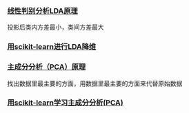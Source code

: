 ### [线性判别分析LDA原理](http://www.cnblogs.com/pinard/p/6244265.html)
投影后类内方差最小，类间方差最大


### [用scikit-learn进行LDA降维](https://www.cnblogs.com/pinard/p/6249328.html)

### [主成分分析（PCA）原理](https://www.cnblogs.com/pinard/p/6239403.html)
找出数据里最主要的方面，用数据里最主要的方面来代替原始数据


### [用scikit-learn学习主成分分析(PCA)](https://www.cnblogs.com/pinard/p/6243025.html)